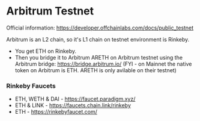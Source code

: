 # Arbitrum Testnet

Official information: https://developer.offchainlabs.com/docs/public_testnet

Arbitrum is an L2 chain, so it's L1 chain on testnet environment is Rinkeby.

- You get ETH on Rinkeby.
- Then you bridge it to Arbitrum ARETH on Arbitrum testnet using the Arbitrum bridge: https://bridge.arbitrum.io/
  (FYI - on Mainnet the native token on Arbitrum is ETH. ARETH is only avilable on their testnet)

### Rinkeby Faucets

- ETH, WETH & DAI - https://faucet.paradigm.xyz/
- ETH & LINK - https://faucets.chain.link/rinkeby
- ETH - https://rinkebyfaucet.com/
